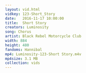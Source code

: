 ```yaml
---
layout: vid.html
vidkey: 123-Short_Story
date:   2016-11-17 10:00:00
title:  Short Story
creators: Luminosity
song: Chorus
artist: Black Rebel Motorcycle Club
width: 884
height: 480
fandoms: Hannibal
mp4: Luminosity-123-Short Story.m4v
mp4size: 3.1 MB
collection: vids
---
```


  <div>
  
  </div>
  